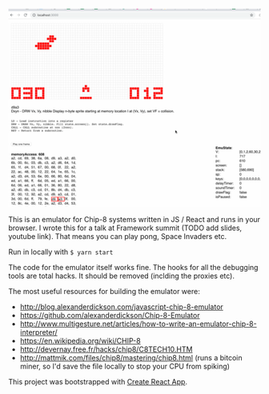 ![](screenshots/chip-8-ufo.gif)

This is an emulator for Chip-8 systems written in JS / React and runs in your browser. I wrote this for a talk at Framework summit (TODO add slides, youtube
link). That means you can play pong, Space Invaders etc.

Run in locally with
`$ yarn start`

The code for the emulator itself works fine. The hooks for all the debugging
tools are total hacks. It should be removed (inclding the proxies etc). 

The most useful resources for building the emulator were:  
- http://blog.alexanderdickson.com/javascript-chip-8-emulator
- https://github.com/alexanderdickson/Chip-8-Emulator
- http://www.multigesture.net/articles/how-to-write-an-emulator-chip-8-interpreter/
- https://en.wikipedia.org/wiki/CHIP-8
- http://devernay.free.fr/hacks/chip8/C8TECH10.HTM
- http://mattmik.com/files/chip8/mastering/chip8.html (runs a bitcoin miner, so
I'd save the file locally to stop your CPU from spiking)

This project was bootstrapped with [Create React App](https://github.com/facebookincubator/create-react-app).

